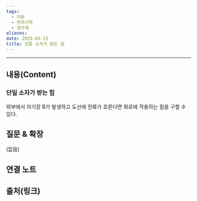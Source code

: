 ```yaml
---
tags:
  - 미완
  - 전자기학
  - 정자계
aliases: 
date: 2025-03-12
title: 전류 소자가 받는 힘
---
```


---

## 내용(Content)


### 단일 소자가 받는 힘

외부에서 자기장 B가 발생하고 도선에 전류가 흐른다면 회로에 작용하는 힘을 구할 수 있다.


## 질문 & 확장

(없음)

## 연결 노트

## 출처(링크)





